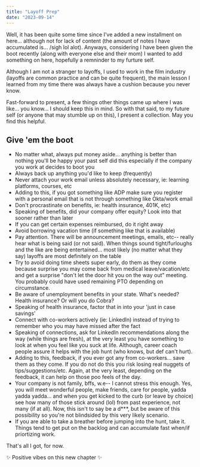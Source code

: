 ```yaml
---
title: "Layoff Prep"
date: "2023-09-14"
---
```


Well, it has been quite some time since I've added a new installment on here... although not for lack of content (the amount of notes I have accumulated is... /sigh lol alot). Anyways, considering I have been given the boot recently (along with everyone else and their mom) I wanted to add something on here, hopefully a remninder to my furture self.

Although I am not a stranger to layoffs, I used to work in the film industry (layoffs are common practice and can be quite frequent), the main lesson I learned from my time there was always have a cushion because you never know. 

Fast-forward to present, a few things other things came up where I was like... you know... I should keep this in mind. So with that said, to my future self (or anyone that may stumble up on this), I present a collection. May you find this helpful.

## Give 'em the boot

- No matter what, always put money aside... anything is better than nothing you'll be happy your past self did this especially if the company you work at decides to boot you
- Always back up anything you'd like to keep (frequently)
- Never attach your work email unless absolutely necessary, ie: learning platforms, courses, etc
- Adding to this, if you got something like ADP make sure you register with a personal email that is not through something like Okta/work email
- Don't procrastinate on benefits, ie: health insurance, 401K, etc)
- Speaking of benefits, did your company offer equity? Look into that sooner rather than later
- If you can get certain expenses reimbursed, do it right away
- Avoid borrowing vacation time (if something like that is available)
- Pay attention. There will be announcement meetings, emails, etc-- really hear what is being said (or not said). When things sound tight/furloughs and the like are being entertained... most likely (no matter what they say) layoffs are most definitely on the table
- Try to avoid doing time sheets super early, do them as they come because surprise you may come back from medical leave/vacation/etc and get a surprise "don't let the door hit you on the way out" meeting. You probably could have used remaining PTO depending on circumstance.
- Be aware of unemployment benefits in your state. What's needed? Health insurance? Or will you do Cobra?
- Speaking of health insurance, factor that in into your 'just in case savings'
- Connect with co-workers actively (ie: LinkedIn) instead of trying to remember who you may have missed after the fact
- Speaking of connections, ask for LinkedIn recommendations along the way (while things are fresh), at the very least you have something to look at when you feel like you suck at life. Although, career coach people assure it helps with the job hunt (who knows, but def can't hurt).
- Adding to this, feedback, if you ever got any from co-workers... save them as they come. If you do not do this you risk losing real nuggets of tips/suggestions/etc. Again, at the very least, depending on the feedback, it can help on those poo feels of the day.
- Your company is not family, bffs, w.e-- I cannot stress this enough. Yes, you will meet wonderful people, make friends, care for people, yadda yadda yadda... and when you get kicked to the curb (or leave by choice) see how many of those stick around (lol) from past experience, not many (if at all). Now, this isn't to say be a d***, but be aware of this possibility so you're not blindsided by this very likely scenario.
- If you are able to take a breather before jumping into the hunt, take it. Things tend to get put on the backlog and can accumulate fast when/if priortizing work.


That's all I got, for now.

✨ Positive vibes on this new chapter ✨